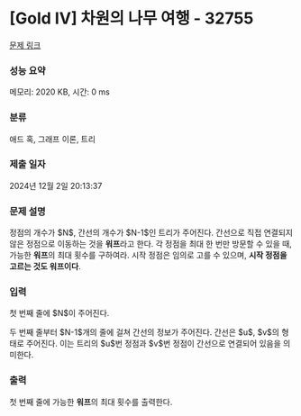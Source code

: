 # [Gold IV] 차원의 나무 여행 - 32755 

[문제 링크](https://www.acmicpc.net/problem/32755) 

### 성능 요약

메모리: 2020 KB, 시간: 0 ms

### 분류

애드 혹, 그래프 이론, 트리

### 제출 일자

2024년 12월 2일 20:13:37

### 문제 설명

<p>정점의 개수가 $N$, 간선의 개수가 $N-1$인 트리가 주어진다. 간선으로 직접 연결되지 않은 정점으로 이동하는 것을 <strong>워프</strong>라고 한다. 각 정점을 최대 한 번만 방문할 수 있을 때, 가능한 <strong>워프</strong>의 최대 횟수를 구하여라. 시작 정점은 임의로 고를 수 있으며, <strong>시작 정점을 고르는 것도 워프이다</strong>.</p>

### 입력 

 <p>첫 번째 줄에 $N$이 주어진다.</p>

<p>두 번째 줄부터 $N-1$개의 줄에 걸쳐 간선의 정보가 주어진다. 간선은 $u$, $v$의 형태로 주어진다. 이는 트리의 $u$번 정점과 $v$번 정점이 간선으로 연결되어 있음을 의미한다.</p>

### 출력 

 <p>첫 번째 줄에 가능한 <strong>워프</strong>의 최대 횟수를 출력한다.</p>

